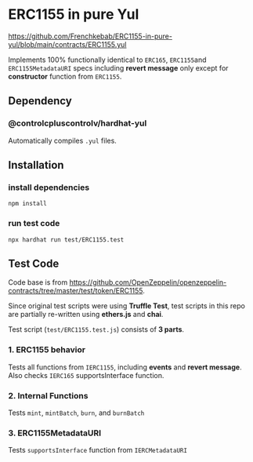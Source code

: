# ERC1155 in pure Yul

https://github.com/Frenchkebab/ERC1155-in-pure-yul/blob/main/contracts/ERC1155.yul

Implements 100% functionally identical to `ERC165`, `ERC1155`and `ERC1155MetadataURI` specs including **revert message** only except for **constructor** function from `ERC1155`.

## Dependency

### @controlcpluscontrolv/hardhat-yul

Automatically compiles `.yul` files.

## Installation

### install dependencies

`npm install`

### run test code

`npx hardhat run test/ERC1155.test`

## Test Code

Code base is from https://github.com/OpenZeppelin/openzeppelin-contracts/tree/master/test/token/ERC1155.

Since original test scripts were using **Truffle Test**,
test scripts in this repo are partially re-written using **ethers.js** and **chai**.

Test script (`test/ERC1155.test.js`) consists of **3 parts**.

### 1. ERC1155 behavior

Tests all functions from `IERC1155`, including **events** and **revert message**.
Also checks `IERC165` supportsInterface function.

### 2. Internal Functions

Tests `mint`, `mintBatch`, `burn`, and `burnBatch`

### 3. ERC1155MetadataURI

Tests `supportsInterface` function from `IERCMetadataURI`
